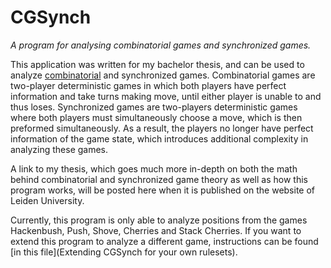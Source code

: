 # CGSynch
_A program for analysing combinatorial games and synchronized games._

This application was written for my bachelor thesis, and can be used to analyze [combinatorial](http://en.wikipedia.org/wiki/Combinatorial_game_theory) and synchronized games.
Combinatorial games are two-player deterministic games in which both players have perfect information and take turns making move, until either player is unable to and thus loses.
Synchronized games are two-players deterministic games where both players must simultaneously choose a move, which is then preformed simultaneously.
As a result, the players no longer have perfect information of the game state, which introduces additional complexity in analyzing these games.

A link to my thesis, which goes much more in-depth on both the math behind combinatorial and synchronized game theory as well as how this program works, will be posted here when it is published on the website of Leiden University.

Currently, this program is only able to analyze positions from the games Hackenbush, Push, Shove, Cherries and Stack Cherries.
If you want to extend this program to analyze a different game, instructions can be found [in this file](Extending CGSynch for your own rulesets).
